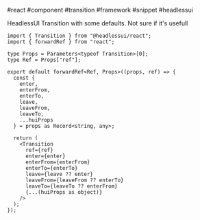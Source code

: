 #react #component #transition #framework #snippet #headlessui 

HeadlessUI Transition with some defaults.  Not sure if it's usefull

```tsx
import { Transition } from "@headlessui/react";
import { forwardRef } from "react";

type Props = Parameters<typeof Transition>[0];
type Ref = Props["ref"];

export default forwardRef<Ref, Props>((props, ref) => {
  const {
    enter,
    enterFrom,
    enterTo,
    leave,
    leaveFrom,
    leaveTo,
    ...huiProps
  } = props as Record<string, any>;

  return (
    <Transition
      ref={ref}
      enter={enter}
      enterFrom={enterFrom}
      enterTo={enterTo}
      leave={leave ?? enter}
      leaveFrom={leaveFrom ?? enterTo}
      leaveTo={leaveTo ?? enterFrom}
      {...(huiProps as object)}
    />
  );
});
```